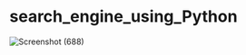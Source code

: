 # search_engine_using_Python

![Screenshot (688)](https://user-images.githubusercontent.com/84534038/167209150-d55f5df8-421e-4920-8348-b89a8b0b43a2.png)
